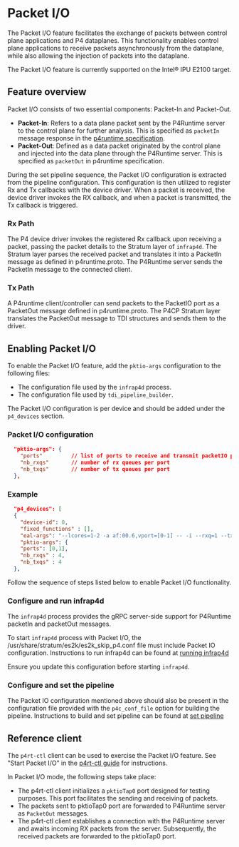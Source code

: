 # Packet I/O

The Packet I/O feature facilitates the exchange of packets between control plane
applications and P4 dataplanes.
This functionality enables control plane applications to receive packets
asynchronously from the dataplane, while also allowing the injection
of packets into the dataplane.

The Packet I/O feature is currently supported on the Intel&reg; IPU E2100 target.

## Feature overview

Packet I/O consists of two essential components: Packet-In and Packet-Out.

- **Packet-In**: Refers to a data plane packet sent by the P4Runtime server
  to the control plane for further analysis. This is specified as `packetIn`
  message response in the [p4runtime specification](https://github.com/ipdk-io/p4runtime-dev/blob/mirroring/proto/p4/v1/p4runtime.proto).
- **Packet-Out**: Defined as a data packet originated by the control plane
  and injected into the data plane through the P4Runtime server.
  This is specified as `packetOut` in p4runtime specification.

During the set pipeline sequence, the Packet I/O configuration is extracted
from the pipeline configuration. This configuration is then utilized to
register Rx and Tx callbacks with the device driver. When a packet is
received, the device driver invokes the RX callback, and when a packet is
transmitted, the Tx callback is triggered.

### Rx Path

The P4 device driver invokes the registered Rx callback upon receiving a packet,
passing the packet details to the Stratum layer of `infrap4d`. The Stratum layer
parses the received packet and translates it into a PacketIn message as defined
in p4runtime.proto. The P4Runtime server sends the PacketIn message to the
connected client.

### Tx Path

A P4runtime client/controller can send packets to the PacketIO port as a
PacketOut message defined in p4runtime.proto. The P4CP Stratum layer translates
the PacketOut message to TDI structures and sends them to the driver.

## Enabling Packet I/O

To enable the Packet I/O feature, add the `pktio-args` configuration to the following files:

- The configuration file used by the `infrap4d` process.
- The configuration file used by `tdi_pipeline_builder`.

The Packet I/O configuration is per device and should be added under the
`p4_devices` section.

### Packet I/O configuration

```json
  "pktio-args": {
    "ports"         // list of ports to receive and transmit packetIO packets
    "nb_rxqs"       // number of rx queues per port
    "nb_txqs"       // number of tx queues per port
  },
```

### Example

```json
  "p4_devices": [
  {
    "device-id": 0,
    "fixed_functions" : [],
    "eal-args": "--lcores=1-2 -a af:00.6,vport=[0-1] -- -i --rxq=1 --txq=1 --hairpinq=1 --hairpin-mode=0x0",
    "pktio-args": {
    "ports": [0,1],
    "nb_rxqs" : 4,
    "nb_txqs" : 4
  },
```

Follow the sequence of steps listed below to enable Packet I/O functionality.

### Configure and run infrap4d

The `infrap4d` process provides the gRPC server-side support for P4Runtime
packetIn and packetOut messages.

To start `infrap4d` process with Packet I/O, the
/usr/share/stratum/es2k/es2k_skip_p4.conf file must include Packet IO
configuration.
Instructions to run infrap4d can be found at [running infrap4d](/guides/es2k/running-infrap4d.md)

Ensure you update this configuration before starting `infrap4d`.

### Configure and set the pipeline

The Packet IO configuration mentioned above should also be present in the
configuration file provided with the `p4c_conf_file` option for building
the pipeline.
Instructions to build and set pipeline can be found at [set pipeline](/guides/setup/es2k-setup-guide.md)

## Reference client

The `p4rt-ctl` client can be used to exercise the Packet I/O feature.
See "Start Packet I/O" in the [p4rt-ctl guide](/clients/p4rt-ctl.rst) for instructions.

In Packet I/O mode, the following steps take place:

- The p4rt-ctl client initializes a `pktioTap0` port designed for testing purposes.
  This port facilitates the sending and receiving of packets.
- The packets sent to pktioTap0 port are forwarded to P4Runtime server as
  `PacketOut` messages.
- The p4rt-ctl client establishes a connection with the P4Runtime server and awaits
  incoming RX packets from the server. Subsequently, the received packets are
  forwarded to the pktioTap0 port.
